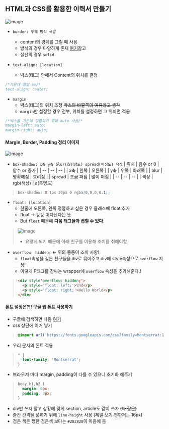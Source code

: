 ## HTML과 CSS를 활용한 이력서 만들기
![image](https://user-images.githubusercontent.com/77317312/139446243-8b3aac48-56ae-4f00-a101-2cfc945a28cf.png)

- `border: 두께 방식 색깔`
  - content의 경계를 그릴 때 사용
  - 방식의 경우 다양하게 존재 [여기](https://developer.mozilla.org/ko/docs/Web/CSS/border)참고
  - 실선의 경우 `solid`

- `text-align: [location]`
  - 박스(태그) 안에서 Content의 위치를 결정
```css
/*가운데 정렬 ex/*
text-align: center;
```

- `margin`
  - 박스(태그)의 위치 조정 ~~박스의 바깥쪽의 여유라고 생각~~
  - `margin`만 설정할 경우 전부, 위치를 설정하면 그 위치면 적용
```css
/*박스를 가운데 정렬하기 위해 auto 사용/*
margin-left: auto;
margin-right: auto;
```

#### Margin, Border, Padding 정리 이미지
![image](https://user-images.githubusercontent.com/77317312/139395088-0d455442-4204-44ba-bbcf-0234dc79c199.png)

- `box-shadow: x축 y축 blur(흐림정도) spread(퍼짐도) 색상`
  | 위치 | 음수 or 0 | 양수 or 증가 |
  | -- | -- | -- |
  | x축 | 왼쪽 | 오른쪽 |
  | y축 | 위쪽 | 아래쪽 |
  | blur | 명확해짐 | 흐려짐 |
  | spread | 조금 퍼짐 | 많이 퍼짐 |
  | -- | -- | -- |
  | 색상 | rgb(색상) | a(투명도)
> ```css
> box-shadow: 0 1px 20px 0 rgba(0,0,0,0.1);
> ```

- `float: [location]`
  - 한줄에 오른쪽, 왼쪽 정렬하고 싶은 경우 클래스에 float 추가
  - float -> 둥둥 떠다닌다는 뜻
  - But `float` 때문에 **다음 태그들과 겹칠 수 있다.**
> ![image](https://user-images.githubusercontent.com/77317312/139450540-8a77a685-ee1d-4059-87df-402c450c0ff5.png)
> - 요렇게 되기 때문에 아래 친구를 이용해 조치를 취해야함

- `overflow: hidden;` <- 위의 둥둥이 조치 사항!
  - `float`속성을 갖은 친구들을 div로 묶어주고 div에 style속성으로 `overflow` 지정!
  - 이렇게 P태그를 감싸는 wrapper에 `overflow` 속성을 추가해준다.!
> ```html
> <div style'overflow: hidden;'>
>   <p style='float: left;'>안녕</p>
>   <p style='float: right;'>Hello World</p>
> </div>
> ```


#### 폰트 설정은?!! 구글 웹 폰트 사용하기
- 구글에 검색하면 나옴 [여기](https://fonts.google.com/)
- css 상단에 이거 넣기
> ```css
> @import url('https://fonts.googleapis.com/css?family=Montserrat:100,200,300,400,500,600,700,> 800&display=swap');
> ```
- 우리 문서의 폰트 적용
> ```css
> * {
>   font-family: 'Montserrat';
> }
> ```

- 브라우저 마다 margin, padding이 다를 수 있으니 초기화 해주기
> ```css
> body,h1,h2 {
>   margin: 0px;
>   padding: 0px;
> }
> ```

- div만 쓰지 말고 상황에 맞게 section, article도 같이 쓰자 ~~(다 같은)~~
- 줄간 간격을 넓히기 위해 `line-height` 사용 ~~(제일 보기 편한거는 16px)~~
- 검은 색은 쨍한 검은색 보다는 `#282828`이 마음에 듬

